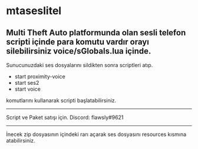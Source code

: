 # mtaseslitel
Multi Theft Auto platformunda olan sesli telefon scripti içinde para komutu vardır orayı silebilirsiniz voice/sGlobals.lua içinde.
----

Sunucunuzdaki ses dosyalarını sildikten sonra scriptleri atıp.
- start proximity-voice
- start ses2
- start voice 

komutlarını kullanarak scripti başlatabilirsiniz.

----

Script ve Paket satışı için.
Discord: flawsly#9621

----

İnecek zip dosyasının içindeki rarı açarak ses dosyasını resources kısmına atabilirsiniz.

